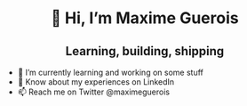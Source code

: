 <h1 align="center">👋 Hi, I’m Maxime Guerois</h1>

<h2 align="center">Learning, building, shipping</h2>

 - 💪 I’m currently learning and working on some stuff
 - 📄 Know about my experiences on LinkedIn
 - 📫 Reach me on Twitter @maximeguerois

<!---
Maximeguerois/Maximeguerois is a ✨ special ✨ repository because its `README.md` (this file) appears on your GitHub profile.
You can click the Preview link to take a look at your changes.
--->
